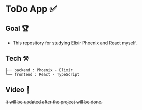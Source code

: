 # ToDo App ✅

## Goal 🏆
- This repository for studying Elixir Phoenix and React myself.

## Tech ⚒️
```
├── backend : Phoenix - Elixir
└── frontend : React - TypeScript
```

## Video 🎥

~~It will be updated after the project will be done.~~